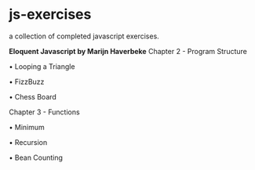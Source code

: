 # js-exercises
a collection of completed javascript exercises. 

**Eloquent Javascript by Marijn Haverbeke**
Chapter 2 - Program Structure

• Looping a Triangle

• FizzBuzz

• Chess Board



Chapter 3 - Functions

• Minimum

• Recursion

• Bean Counting
